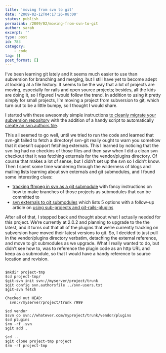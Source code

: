 ```yaml
---
title: 'moving from svn to git'
date: '2009-02-12T04:17:26-08:00'
status: publish
permalink: /2009/02/moving-from-svn-to-git
author: sarah
excerpt: ''
type: post
id: 783
category:
    - code
tag: []
post_format: []
---
```

I’ve been learning git lately and it seems much easier to use than subversion for branching and merging, but I still have yet to become adept at looking at a file history. It seems to be the way that a lot of projects are moving, especially for rails and open source projects; besides, all the kids are doing it, so I figured I would follow the trend. In addition to using it pretty simply for small projects, I’m moving a project from subversion to git, which turn out to be a little bumpy, so I thought I would share.

I started with these awesomely simple instructions [to cleanly migrate your subversion repository](http://www.simplisticcomplexity.com/2008/03/05/cleanly-migrate-your-subversion-repository-to-a-git-repository/) with the addition of a handy script to automatically [create an svn.authors file](http://technicalpickles.com/posts/creating-a-svn-authorsfile-when-migrating-from-subversion-to-git).

This all seemed to go well, until we tried to run the code and learned that svn-git failed to fetch a directory! svn-git really ought to warn you somehow that it doesn’t support fetching externals. This I learned by noticing that the svn log had no checkins of those files and then saw when I did a clean svn checkout that it was fetching externals for the vendor/plugins directory. Of course that makes a lot of sense, but I didn’t set up the svn so I didn’t know. Then I spent some time wandering through the wilderness of blogs and mailing lists learning about svn externals and git submodules, and I found some interesting clues:

- [tracking ffmpeg in svn as a git submodule](http://kerneltrap.org/mailarchive/git/2007/5/1/245002) with fancy instructions on how to make branches of those projects as submodules that can be committed to
- [svn externals to git submodules](http://panthersoftware.com/articles/view/3/svn-s-svn-externals-to-git-s-submodule-for-rails-plugins) which lists 5 options with a follow-up article on [using sub-projects and git-rails-plugins](http://panthersoftware.com/articles/view/4/git-svn-dcommit-workaround-for-git-submodules)

After all of that, I stepped back and thought about what I actually needed for this project. We’re currently at 2.0.2 and planning to upgrade to the the latest, and it turns out that all of the plugins that we’re currently tracking on subversion have moved their latest versions to git. So, I decided to just pull in the vendor/plugins directory verbatim, detaching the external reference, and move to git submodules as we upgrade. What I really wanted to do, but didn’t see how to, was to reference the plugin code as an http URL and keep as a submodule, so that I would have a handy reference to source location and revision.

```

$mkdir project-tmp
$cd project-tmp/
$git-svn init svn://myserver/project/trunk
$git config svn.authorsfile ../svn-users.txt
$git-svn fetch
    :
Checked out HEAD:
  svn://myserver/project/trunk r999

$cd vendor
$svn co svn://whatever.com/myproject/trunk/vendor/plugins
$cd plugins
$rm -rf .svn  
$git add .

$cd ..
$git clone project-tmp project
$rm -rf project-tmp
```
